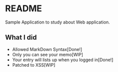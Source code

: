 # README

Sample Application to study about Web application.

## What I did

- Allowed MarkDown Syntax[Done!]
- Only you can see your memo[WIP]
- Your entry will lists up when you logged in[Done!]
- Patched to XSS[WIP]
